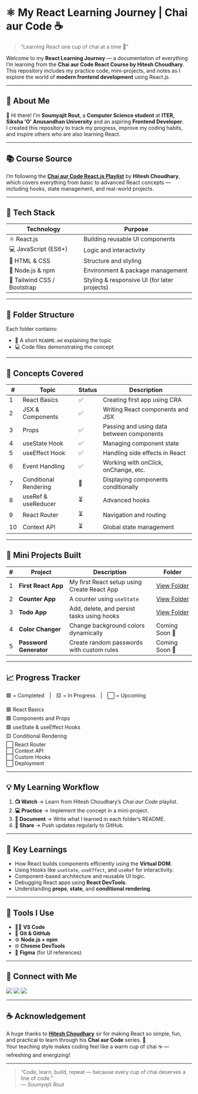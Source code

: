 # ⚛️ My React Learning Journey | Chai aur Code ☕  

> “Learning React one cup of chai at a time 🍵”

Welcome to my **React Learning Journey** — a documentation of everything I’m learning from the **Chai aur Code React Course by Hitesh Choudhary**.  
This repository includes my practice code, mini-projects, and notes as I explore the world of **modern frontend development** using React.js.

---

## 🌱 About Me  

👋 Hi there! I’m **Soumyajit Rout**, a **Computer Science student** at **ITER, Siksha 'O' Anusandhan University** and an aspiring **Frontend Developer**.  
I created this repository to track my progress, improve my coding habits, and inspire others who are also learning React.

---

## 📚 Course Source  

I’m following the **[Chai aur Code React.js Playlist](https://www.youtube.com/@chaiaurcode)** by **Hitesh Choudhary**, which covers everything from basic to advanced React concepts — including hooks, state management, and real-world projects.

---

## 🧩 Tech Stack  

| Technology | Purpose |
|-------------|----------|
| ⚛️ React.js | Building reusable UI components |
| 💻 JavaScript (ES6+) | Logic and interactivity |
| 🎨 HTML & CSS | Structure and styling |
| 🧱 Node.js & npm | Environment & package management |
| 🌈 Tailwind CSS / Bootstrap | Styling & responsive UI (for later projects) |

---

## 🚀 Folder Structure  




Each folder contains:  
- 📄 A short `README.md` explaining the topic  
- 💻 Code files demonstrating the concept  

---

## 🧠 Concepts Covered  

| # | Topic | Status | Description |
|---|--------|--------|--------------|
| 1 | React Basics | ✅ | Creating first app using CRA |
| 2 | JSX & Components | ✅ | Writing React components and JSX |
| 3 | Props | ✅ | Passing and using data between components |
| 4 | useState Hook | ✅ | Managing component state |
| 5 | useEffect Hook | ✅ | Handling side effects in React |
| 6 | Event Handling | ✅ | Working with onClick, onChange, etc. |
| 7 | Conditional Rendering | 🔄 | Displaying components conditionally |
| 8 | useRef & useReducer | ⏳ | Advanced hooks |
| 9 | React Router | ⏳ | Navigation and routing |
| 10 | Context API | ⏳ | Global state management |

---

## 🧪 Mini Projects Built  

| # | Project | Description | Folder |
|---|----------|--------------|--------|
| 1 | **First React App** | My first React setup using Create React App | [View Folder](./01-first-react-app) |
| 2 | **Counter App** | A counter using `useState` | [View Folder](./02-useState-hook) |
| 3 | **Todo App** | Add, delete, and persist tasks using hooks | [View Folder](./03-useEffect-hook) |
| 4 | **Color Changer** | Change background colors dynamically | Coming Soon 🚧 |
| 5 | **Password Generator** | Create random passwords with custom rules | Coming Soon 🚧 |

---

## 📈 Progress Tracker  

🟩 = Completed | 🟨 = In Progress | ⬜ = Upcoming  

🟩 React Basics  
🟩 Components and Props  
🟩 useState & useEffect Hooks  
🟨 Conditional Rendering  
⬜ React Router  
⬜ Context API  
⬜ Custom Hooks  
⬜ Deployment  

---

## 💡 My Learning Workflow  

1. **📺 Watch** → Learn from Hitesh Choudhary’s *Chai aur Code* playlist.  
2. **💻 Practice** → Implement the concept in a mini-project.  
3. **📝 Document** → Write what I learned in each folder’s README.  
4. **🚀 Share** → Push updates regularly to GitHub.  

---

## 🧠 Key Learnings  

- How React builds components efficiently using the **Virtual DOM**.  
- Using Hooks like `useState`, `useEffect`, and `useRef` for interactivity.  
- Component-based architecture and reusable UI logic.  
- Debugging React apps using **React DevTools**.  
- Understanding **props**, **state**, and **conditional rendering**.  

---

## 🧰 Tools I Use  

- 🧑‍💻 **VS Code**  
- 🧭 **Git & GitHub**  
- ⚙️ **Node.js + npm**  
- 🌐 **Chrome DevTools**  
- 🎨 **Figma** (for UI references)  

---

## 💬 Connect with Me  

<p align="left">
  <a href="https://github.com/soumyajitrout"><img src="https://img.shields.io/badge/GitHub-181717?style=for-the-badge&logo=github&logoColor=white"/></a>
  <a href="https://www.linkedin.com/in/soumyajitrout"><img src="https://img.shields.io/badge/LinkedIn-0077B5?style=for-the-badge&logo=linkedin&logoColor=white"/></a>
  <a href="mailto:soumyajitrout81@gmail.com"><img src="https://img.shields.io/badge/Gmail-D14836?style=for-the-badge&logo=gmail&logoColor=white"/></a>
</p>

---

## ☕ Acknowledgement  

A huge thanks to **[Hitesh Choudhary](https://www.youtube.com/@hiteshchoudhary)** sir for making React so simple, fun, and practical to learn through his **Chai aur Code** series. 🙏  
Your teaching style makes coding feel like a warm cup of chai ☕ — refreshing and energizing!

---

> “Code, learn, build, repeat — because every cup of chai deserves a line of code.”  
> — *Soumyajit Rout*
